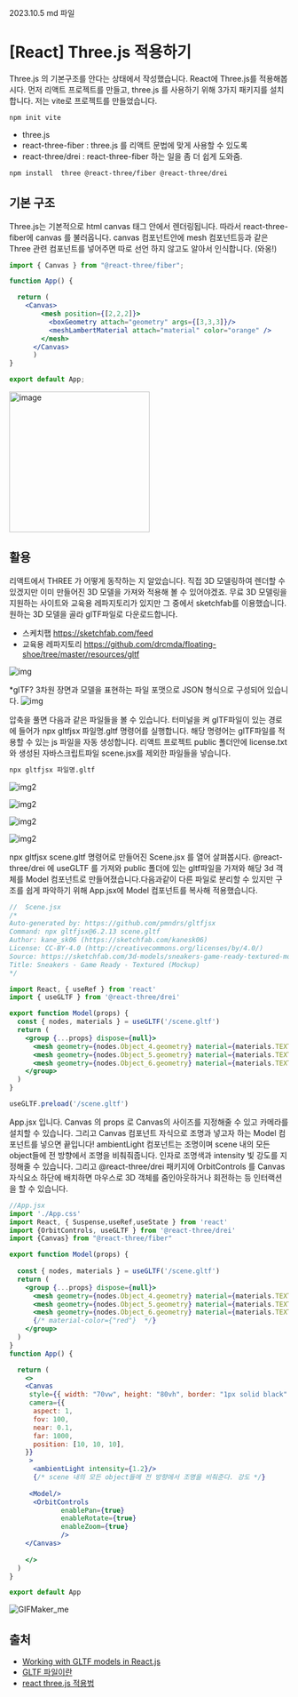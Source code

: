 2023.10.5 md 파일
# [React] Three.js 적용하기
Three.js 의 기본구조를 안다는 상태에서 작성했습니다.  React에 Three.js를 적용해봅시다.  먼저 리액트 프로젝트를 만들고,  three.js 를 사용하기 위해 3가지 패키지를 설치합니다. 저는 vite로 프로젝트를 만들었습니다.
```bash
npm init vite
```
- three.js
- react-three-fiber : three.js 를 리액트 문법에 맞게 사용할 수 있도록 
- react-three/drei : react-three-fiber 하는 일을 좀 더 쉽게 도와줌.
```bash
npm install  three @react-three/fiber @react-three/drei
```

## 기본 구조
Three.js는 기본적으로 html canvas 태그 안에서 렌더링됩니다. 따라서 react-three-fiber에 canvas 를 불러옵니다. canvas 컴포넌트안에 mesh 컴포넌트등과 같은 Three 관련 컴포넌트를 넣어주면  따로 선언 하지 않고도 알아서 인식합니다. (와옹!)

```jsx
import { Canvas } from "@react-three/fiber";

function App() {

  return (
    <Canvas>
        <mesh position={[2,2,2]}>
          <boxGeometry attach="geometry" args={[3,3,3]}/>
          <meshLambertMaterial attach="material" color="orange" />
        </mesh>
      </Canvas>
      )
}

export default App;
```
<img width="253" alt="image" src="https://github.com/XionWCFM/react-article-study/assets/82435813/ae743b54-d9f5-4234-8c69-f84a9db2d430">
<br/>

## 활용
리액트에서 THREE 가 어떻게 동작하는 지 알았습니다. 직접 3D 모델링하여 렌더할 수 있겠지만 이미 만들어진 3D 모델을 가져와 적용해 볼 수 있어야겠죠. 무료 3D 모델링을 지원하는 사이트와 교육용 레파지토리가 있지만 그 중에서 sketchfab를 이용했습니다.  원하는 3D 모델을 골라 glTF파일로 다운로드합니다. 
-  스케치팹 
https://sketchfab.com/feed
- 교육용 레파지토리
https://github.com/drcmda/floating-shoe/tree/master/resources/gltf

![img](https://img1.daumcdn.net/thumb/R1280x0/?scode=mtistory2&fname=https%3A%2F%2Fblog.kakaocdn.net%2Fdn%2F31TX1%2FbtsxtXi4oKn%2FT29Gy4ICJgqRE7oUajGA51%2Fimg.png)

*glTF? 3차원 장면과 모델을 표현하는 파일 포맷으로  JSON 형식으로 구성되어 있습니다.
![img](https://img1.daumcdn.net/thumb/R1280x0/?scode=mtistory2&fname=https%3A%2F%2Fblog.kakaocdn.net%2Fdn%2Fb6H9TL%2FbtsxtUmlKoZ%2F3HKpgOu4k7GSnEJHnkMGg0%2Fimg.png)

압축을 풀면 다음과 같은 파일들을 볼 수 있습니다.  터미널을 켜 glTF파일이 있는 경로에 들어가 npx gltfjsx 파일명.gltf 명령어를 실행합니다. 해당 명령어는  glTF파일를 적용할 수 있는 js 파일을 자동 생성합니다. 리액트 프로젝트 public 폴더안에 license.txt와 생성된 자바스크립트파일 scene.jsx를 제외한 파일들을 넣습니다. 
```bash
npx gltfjsx 파일명.gltf
```
![img2](https://img1.daumcdn.net/thumb/R1280x0/?scode=mtistory2&fname=https%3A%2F%2Fblog.kakaocdn.net%2Fdn%2FdVOmW6%2Fbtsxz0UciUB%2FdCUwLHZ7pIWZBk9CqoMkU1%2Fimg.png)

![img2](https://img1.daumcdn.net/thumb/R1280x0/?scode=mtistory2&fname=https%3A%2F%2Fblog.kakaocdn.net%2Fdn%2Fcjd1gX%2Fbtsxp2svmcT%2FKeKsQ3lG5BqsTAW6DLMiLK%2Fimg.png)

![img2](https://img1.daumcdn.net/thumb/R1280x0/?scode=mtistory2&fname=https%3A%2F%2Fblog.kakaocdn.net%2Fdn%2FYp6pf%2Fbtsxtmwx0Gz%2FaGurQE1HhJuHlFBuau3lD0%2Fimg.png)

![img2](https://img1.daumcdn.net/thumb/R1280x0/?scode=mtistory2&fname=https%3A%2F%2Fblog.kakaocdn.net%2Fdn%2Fc0OmgS%2Fbtsxtldjvpu%2FtFtHWiUWqE2jvl3J8oZAN1%2Fimg.png)

npx gltfjsx scene.gltf  명령어로 만들어진 Scene.jsx 를 열어 살펴봅시다.  @react-three/drei 에 useGLTF 를 가져와 public 폴더에 있는 gltf파일을 가져와 해당 3d 객체를  Model 컴포넌트로 만들어졌습니다.다음과같이  다른 파일로 분리할 수 있지만  구조를 쉽게 파악하기 위해 App.jsx에  Model 컴포넌트를 복사해 적용했습니다. 
```jsx
//  Scene.jsx
/*
Auto-generated by: https://github.com/pmndrs/gltfjsx
Command: npx gltfjsx@6.2.13 scene.gltf 
Author: kane_sk06 (https://sketchfab.com/kanesk06)
License: CC-BY-4.0 (http://creativecommons.org/licenses/by/4.0/)
Source: https://sketchfab.com/3d-models/sneakers-game-ready-textured-mockup-d9a4eda1845249a69d3c79814be9efc0
Title: Sneakers - Game Ready - Textured (Mockup)
*/

import React, { useRef } from 'react'
import { useGLTF } from '@react-three/drei'

export function Model(props) {
  const { nodes, materials } = useGLTF('/scene.gltf')
  return (
    <group {...props} dispose={null}>
      <mesh geometry={nodes.Object_4.geometry} material={materials.TEXTURE} />
      <mesh geometry={nodes.Object_5.geometry} material={materials.TEXTURE} />
      <mesh geometry={nodes.Object_6.geometry} material={materials.TEXTURE} />
    </group>
  )
}

useGLTF.preload('/scene.gltf')
```
App.jsx 입니다. Canvas 의 props 로 Canvas의 사이즈를 지정해줄 수 있고 카메라를 설치할 수 있습니다. 그리고 Canvas 컴포넌트 자식으로 조명과 넣고자 하는 Model 컴포넌트를 넣으면 끝입니다! ambientLight 컴포넌트는 조명이며  scene 내의 모든 object들에 전 방향에서 조명을 비춰줘줍니다. 인자로 조명색과 intensity 빛 강도를 지정해줄 수 있습니다.  그리고  @react-three/drei 패키지에 OrbitControls 를 Canvas 자식요소 하단에 배치하면 마우스로 3D 객체를  줌인아웃하거나 회전하는 등 인터랙션을 할 수 있습니다. 
```jsx
//App.jsx
import './App.css'
import React, { Suspense,useRef,useState } from 'react'
import {OrbitControls, useGLTF } from '@react-three/drei'
import {Canvas} from "@react-three/fiber"

export function Model(props) {
  
  const { nodes, materials } = useGLTF('/scene.gltf')
  return (
    <group {...props} dispose={null}>
      <mesh geometry={nodes.Object_4.geometry} material={materials.TEXTURE}  />
      <mesh geometry={nodes.Object_5.geometry} material={materials.TEXTURE} />
      <mesh geometry={nodes.Object_6.geometry} material={materials.TEXTURE}  />
      {/* material-color={"red"}  */}
    </group>
  )
}
function App() {

  return (
    <>
    <Canvas  
     style={{ width: "70vw", height: "80vh", border: "1px solid black" }}
     camera={{
      aspect: 1,
      fov: 100,
      near: 0.1,
      far: 1000,
      position: [10, 10, 10],
    }}
     >
      <ambientLight intensity={1.2}/>
      {/* scene 내의 모든 object들에 전 방향에서 조명을 비춰준다. 강도 */}
     
     <Model/>
      <OrbitControls 
             enablePan={true}
             enableRotate={true}
             enableZoom={true}
             />
    </Canvas>
      
    </>
  )
}

export default App
```
![GIFMaker_me](https://github.com/XionWCFM/react-article-study/assets/82435813/16c825b0-7246-4d76-9ea5-39f602ef2b9e)

## 출처
- [Working with GLTF models in React.js](https://www.youtube.com/watch?v=2jwqotdQmdQ&t=1476s)
- [GLTF 파일이란](https://docs.fileformat.com/ko/3d/gltf/)
- [react three.js 적용법](https://velog.io/@iepppop/react-three.js-%EC%A0%81%EC%9A%A9%EB%B2%95)
